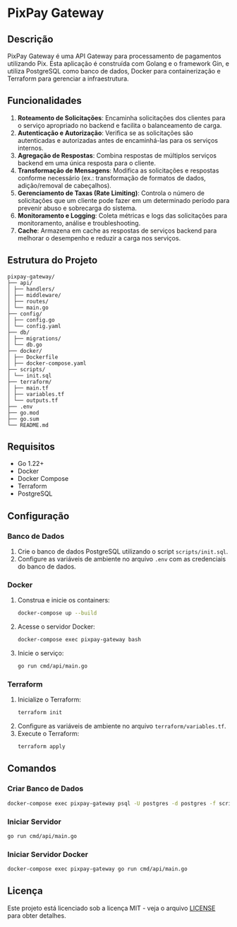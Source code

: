 # PixPay Gateway

## Descrição
PixPay Gateway é uma API Gateway para processamento de pagamentos utilizando Pix. Esta aplicação é construída com Golang e o framework Gin, e utiliza PostgreSQL como banco de dados, Docker para containerização e Terraform para gerenciar a infraestrutura.

## Funcionalidades
1. **Roteamento de Solicitações**: Encaminha solicitações dos clientes para o serviço apropriado no backend e facilita o balanceamento de carga.
2. **Autenticação e Autorização**: Verifica se as solicitações são autenticadas e autorizadas antes de encaminhá-las para os serviços internos.
3. **Agregação de Respostas**: Combina respostas de múltiplos serviços backend em uma única resposta para o cliente.
4. **Transformação de Mensagens**: Modifica as solicitações e respostas conforme necessário (ex.: transformação de formatos de dados, adição/removal de cabeçalhos).
5. **Gerenciamento de Taxas (Rate Limiting)**: Controla o número de solicitações que um cliente pode fazer em um determinado período para prevenir abuso e sobrecarga do sistema.
6. **Monitoramento e Logging**: Coleta métricas e logs das solicitações para monitoramento, análise e troubleshooting.
7. **Cache**: Armazena em cache as respostas de serviços backend para melhorar o desempenho e reduzir a carga nos serviços.

## Estrutura do Projeto

```shell
pixpay-gateway/
├── api/
│ ├── handlers/
│ ├── middleware/
│ ├── routes/
│ └── main.go
├── config/
│ ├── config.go
│ └── config.yaml
├── db/
│ ├── migrations/
│ └── db.go
├── docker/
│ ├── Dockerfile
│ ├── docker-compose.yaml
├── scripts/
│ └── init.sql
├── terraform/
│ ├── main.tf
│ ├── variables.tf
│ └── outputs.tf
├── .env
├── go.mod
├── go.sum
└── README.md
```

## Requisitos
- Go 1.22+
- Docker
- Docker Compose
- Terraform
- PostgreSQL

## Configuração
### Banco de Dados
1. Crie o banco de dados PostgreSQL utilizando o script `scripts/init.sql`.
2. Configure as variáveis de ambiente no arquivo `.env` com as credenciais do banco de dados.

### Docker
1. Construa e inicie os containers:
   ```bash
   docker-compose up --build
   ```
2. Acesse o servidor Docker:
   ```bash
   docker-compose exec pixpay-gateway bash
   ```
3. Inicie o serviço:
   ```bash
   go run cmd/api/main.go
   ```
### Terraform
1. Inicialize o Terraform:
   ```bash
   terraform init
   ```
2. Configure as variáveis de ambiente no arquivo `terraform/variables.tf`.
3. Execute o Terraform:
   ```bash
   terraform apply
   ```

## Comandos

### Criar Banco de Dados
```bash
docker-compose exec pixpay-gateway psql -U postgres -d postgres -f scripts/init.sql
```

### Iniciar Servidor
```bash
go run cmd/api/main.go
```

### Iniciar Servidor Docker
```bash
docker-compose exec pixpay-gateway go run cmd/api/main.go
```

## Licença
Este projeto está licenciado sob a licença MIT - veja o arquivo [LICENSE](LICENSE) para obter detalhes.